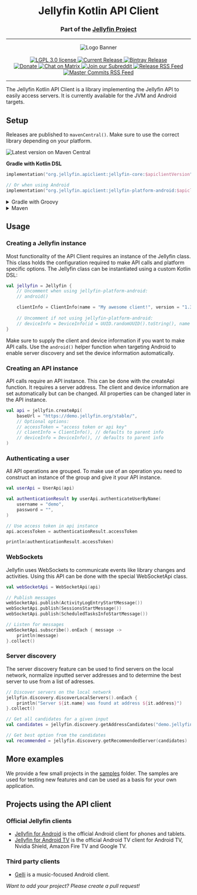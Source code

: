 <h1 align="center">Jellyfin Kotlin API Client</h1>
<h3 align="center">Part of the <a href="https://jellyfin.org/">Jellyfin Project</a></h3>

---

<p align="center">
<img alt="Logo Banner" src="https://raw.githubusercontent.com/jellyfin/jellyfin-ux/master/branding/SVG/banner-logo-solid.svg?sanitize=true"/>
<br/>
<br/>
<a href="https://github.com/jellyfin/jellyfin-apiclient-java">
<img alt="LGPL 3.0 license" src="https://img.shields.io/github/license/jellyfin/jellyfin-apiclient-java.svg"/>
</a>
<a href="https://github.com/jellyfin/jellyfin-apiclient-java/releases">
<img alt="Current Release" src="https://img.shields.io/github/release/jellyfin/jellyfin-apiclient-java.svg"/>
</a>
<a href="https://bintray.com/jellyfin/jellyfin-apiclient-java/jellyfin-apiclient-java">
<img alt="Bintray Release" src="https://img.shields.io/bintray/v/jellyfin/jellyfin-apiclient-java/jellyfin-apiclient-java.svg"/>
</a>
<br/>
<a href="https://opencollective.com/jellyfin">
<img alt="Donate" src="https://img.shields.io/opencollective/all/jellyfin.svg?label=backers"/>
</a>
<a href="https://matrix.to/#/+jellyfin-android-dev:matrix.org">
<img alt="Chat on Matrix" src="https://img.shields.io/matrix/jellyfin-android-dev:matrix.org.svg?logo=matrix"/>
</a>
<a href="https://www.reddit.com/r/jellyfin">
<img alt="Join our Subreddit" src="https://img.shields.io/badge/reddit-r%2Fjellyfin-%23FF5700.svg"/>
</a>
<a href="https://github.com/jellyfin/jellyfin-apiclient-java/releases.atom">
<img alt="Release RSS Feed" src="https://img.shields.io/badge/rss-releases-ffa500?logo=rss" />
</a>
<a href="https://github.com/jellyfin/jellyfin-apiclient-java/commits/master.atom">
<img alt="Master Commits RSS Feed" src="https://img.shields.io/badge/rss-commits-ffa500?logo=rss" />
</a>
</p>

---

The Jellyfin Kotlin API Client is a library implementing the Jellyfin API to easily access servers.
It is currently available for the JVM and Android targets.

## Setup

Releases are published to `mavenCentral()`. Make sure to use the correct library depending on your
platform.

![Latest version on Maven Central](https://img.shields.io/maven-central/v/org.jelylfin.apiclient/jellyfin-core)

**Gradle with Kotlin DSL**

```kotlin
implementation("org.jellyfin.apiclient:jellyfin-core:$apiclientVersion")

// Or when using Android
implementation("org.jellyfin.apiclient:jellyfin-platform-android:$apiclientVersion")
```

<details>
  <summary>Gradle with Groovy</summary>
  
  ```groovy
  implementation "org.jellyfin.apiclient:jellyfin-core:$apiclientVersion"

  // Or when using Android
  implementation "org.jellyfin.apiclient:jellyfin-platform-android:$apiclientVersion"
   ```
</details>

<details>
  <summary>Maven</summary>
  
  ```xml
  <dependency>
      <groupId>org.jellyfin.apiclient</groupId>
      <artifactId>jellyfin-core</artifactId>
      <version>$apiclientVersion</version>
  </dependency>

  <!-- Or when using Android -->
  <dependency>
      <groupId>org.jellyfin.apiclient</groupId>
      <artifactId>jellyfin-platform-android</artifactId>
      <version>$apiclientVersion</version>
  </dependency>
   ```
</details>

## Usage

### Creating a Jellyfin instance

Most functionality of the API Client requires an instance of the Jellyfin class. This class holds
the configuration required to make API calls and platform specific options. The Jellyfin class can
be instantiated using a custom Kotlin DSL:

```kotlin
val jellyfin = Jellyfin {
    // Uncomment when using jellyfin-platform-android:
    // android()

    clientInfo = ClientInfo(name = "My awesome client!", version = "1.33.7",)
    
    // Uncomment if not using jellyfin-platform-android:
    // deviceInfo = DeviceInfo(id = UUID.randomUUID().toString(), name = "Awesome device",)   
}
```

Make sure to supply the client and device information if you want to make API calls. Use the
`android()` helper function when targeting Android to enable server discovery and set the device
information automatically. 

### Creating an API instance

API calls require an API instance. This can be done with the createApi function. It requires a
server address. The client and device information are set automatically but can be changed. All
properties can be changed later in the API instance.

```kotlin
val api = jellyfin.createApi(
    baseUrl = "https://demo.jellyfin.org/stable/",
    // Optional options:
    // accessToken = "access token or api key"
    // clientInfo = ClientInfo(), // defaults to parent info
    // deviceInfo = DeviceInfo(), // defaults to parent info
)
```

### Authenticating a user

All API operations are grouped. To make use of an operation you need to construct an instance of the
group and give it your API instance.

```kotlin
val userApi = UserApi(api)

val authenticationResult by userApi.authenticateUserByName(
    username = "demo", 
    password = "",
)

// Use access token in api instance
api.accessToken = authenticationResult.accessToken

println(authenticationResult.accessToken)
```

### WebSockets

Jellyfin uses WebSockets to communicate events like library changes and activities. Using this API
can be done with the special WebSocketApi class.

```kotlin
val webSocketApi = WebSocketApi(api)

// Publish messages
webSocketApi.publish(ActivityLogEntryStartMessage())
webSocketApi.publish(SessionsStartMessage())
webSocketApi.publish(ScheduledTasksInfoStartMessage())

// Listen for messages
webSocketApi.subscribe().onEach { message ->
    println(message)
}.collect()
```

### Server discovery

The server discovery feature can be used to find servers on the local network, normalize inputted
server addresses and to determine the best server to use from a list of adresses.
 
```kotlin
// Discover servers on the local network
jellyfin.discovery.discoverLocalServers().onEach {
    println("Server ${it.name} was found at address ${it.address}")
}.collect()

// Get all candidates for a given input
val candidates = jellyfin.discovery.getAddressCandidates("demo.jellyfin.org/stable")

// Get best option from the candidates
val recommended = jellyfin.discovery.getRecommendedServer(candidates)
```

## More examples

We provide a few small projects in the [samples](/samples) folder. The samples are used for testing
new features and can be used as a basis for your own application.

## Projects using the API client

### Official Jellyfin clients

- [Jellyfin for Android](https://github.com/jellyfin/jellyfin-android) is the official Android client for phones and tablets.
- [Jellyfin for Android TV](https://github.com/jellyfin/jellyfin-androidtv) is the official Android TV client for Android TV, Nvidia Shield, Amazon Fire TV and Google TV.

### Third party clients

- [Gelli](https://github.com/dkanada/gelli) is a music-focused Android client.

_Want to add your project? Please create a pull request!_

